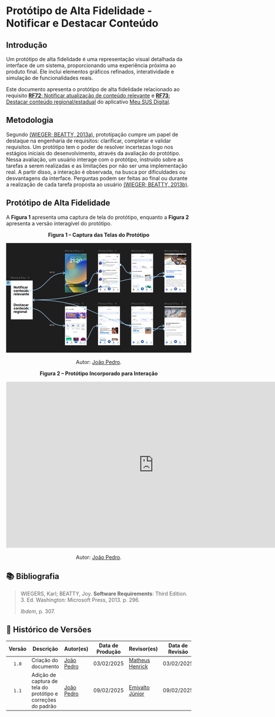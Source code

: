 # Protótipo de Alta Fidelidade - Notificar e Destacar Conteúdo

## Introdução

Um protótipo de alta fidelidade é uma representação visual detalhada da interface de um sistema, proporcionando uma experiência próxima ao produto final. Ele inclui elementos gráficos refinados, interatividade e simulação de funcionalidades reais.

Este documento apresenta o protótipo de alta fidelidade relacionado ao requisito [**RF72**: Notificar atualização de conteúdo relevante](../elicitacao/requisitos-elicitados.md/#RF72) e [**RF73**: Destacar conteúdo regional/estadual](../elicitacao/requisitos-elicitados.md/#RF73) do aplicativo [Meu SUS Digital](https://meususdigital.saude.gov.br/).

## Metodologia

Segundo <a href="#REF1">(WIEGER; BEATTY, 2013a)</a>, prototipação cumpre um papel de destaque na engenharia de requisitos: clarificar, completar e validar requisitos. Um protótipo tem o poder de resolver incertezas logo nos estágios iniciais do desenvolvimento, através da avaliação do protótipo. Nessa avaliação, um usuário interage com o protótipo, instruído sobre as tarefas a serem realizadas e as limitações por não ser uma implementação real. A partir disso, a interação é observada, na busca por dificuldades ou desvantagens da interface. Perguntas podem ser feitas ao final ou durante a realização de cada tarefa proposta ao usuário <a href="#REF2">(WIEGER; BEATTY, 2013b)</a>.

## Protótipo de Alta Fidelidade

A **Figura 1** apresenta uma captura de tela do protótipo, enquanto a **Figura 2** apresenta a versão interagível do protótipo. 

<div align="center">
    <p><strong>Figura 1 – Captura das Telas do Protótipo</strong></p>
</div>

![Protótipo](../imagens/prototipo-alta-fidelidade-rf72-73.png)

<div align="center">
    <p>Autor: <a href="https://github.com/JoosPerro">João Pedro</a>.</p>
</div>

<div align="center">
    <p><strong>Figura 2 – Protótipo Incorporado para Interação</strong></p>
</div>

<iframe style="border: 1px solid rgba(0, 0, 0, 0.1);" width="800" height="450" src="https://embed.figma.com/proto/fQzhBjwlGi4LyHWTWiJibW/Meu-SUS-Digital?node-id=35-75&p=f&scaling=scale-down&content-scaling=fixed&page-id=0%3A1&starting-point-node-id=35%3A75&embed-host=share" allowfullscreen></iframe>

</center>

<div align="center">
    <p>Autor: <a href="https://github.com/JoosPerro">João Pedro</a>.</p>
</div>

## 📚 Bibliografia

> <a id="REF1"></a>WIEGERS, Karl; BEATTY, Joy. **Software Requirements**: Third Edition. 3. Ed. Washington: Microsoft Press, 2013. p. 296.
>
> <a id="REF2"></a>*Ibdem*, p. 307.

## 📑 Histórico de Versões

| Versão | Descrição | Autor(es) | Data de Produção | Revisor(es) | Data de Revisão |
| :----: | --------- | --------- | :--------------: | ----------- | :-------------: |
| `1.0`  | Criação do documento | [João Pedro](https://github.com/JoosPerro) | 03/02/2025 | [Matheus Henrick](https://github.com/MatheusHenrickSantos) | 03/02/2025 |
| `1.1`  | Adição de captura de tela do protótipo e correções do padrão | [João Pedro](https://github.com/JoosPerro) | 09/02/2025 | [Emivalto Júnior](https://github.com/EmivaltoJrr) | 09/02/2025 |
